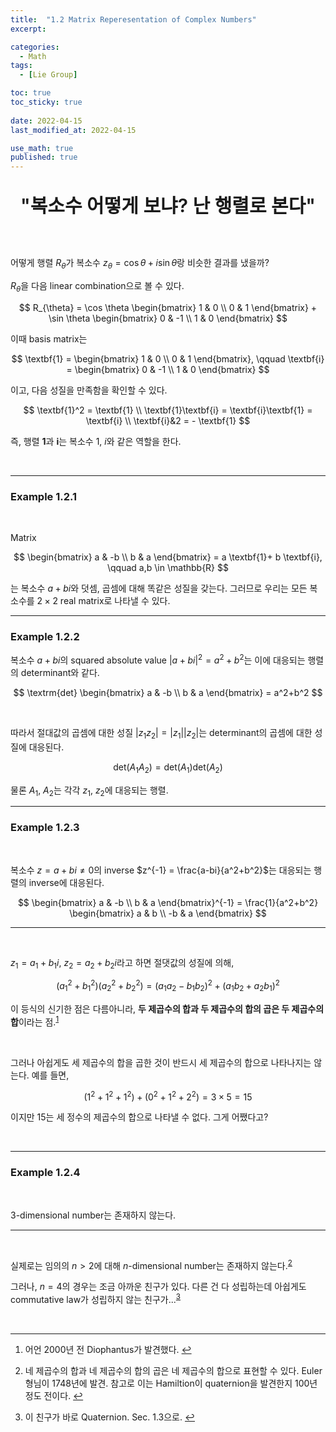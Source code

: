 ```yaml
---
title:  "1.2 Matrix Reperesentation of Complex Numbers"
excerpt: 

categories:
  - Math
tags:
  - [Lie Group]

toc: true
toc_sticky: true
 
date: 2022-04-15
last_modified_at: 2022-04-15

use_math: true
published: true
---
```


<p align="center" style="font-weight:600; font-size:30px">"복소수 어떻게 보냐? 난 행렬로 본다"</p>

<br>

어떻게 행렬 $R_{\theta}$가 복소수 $z_{\theta} = \cos \theta + i \sin \theta$랑 비슷한 결과를 냈을까?

$R_{\theta}$을 다음 linear combination으로 볼 수 있다.

$$
R_{\theta} = \cos \theta \begin{bmatrix}
1 & 0 \\ 0 & 1
\end{bmatrix} + \sin \theta \begin{bmatrix}
0 & -1 \\ 1 & 0
\end{bmatrix}
$$

이때 basis matrix는

$$
\textbf{1} = \begin{bmatrix}
1 & 0 \\ 0 & 1
\end{bmatrix}, \qquad \textbf{i} = \begin{bmatrix}
0 & -1 \\ 1 & 0
\end{bmatrix}
$$

이고, 다음 성질을 만족함을 확인할 수 있다.

$$
\textbf{1}^2 = \textbf{1} \\
\textbf{1}\textbf{i} = \textbf{i}\textbf{1} = \textbf{i} \\
\textbf{i}&2 = - \textbf{1}
$$

즉, 행렬 $\textbf{1}$과 $\textbf{i}$는 복소수 $1$, $i$와 같은 역할을 한다.

<br>

***

### Example 1.2.1

<br>

Matrix

$$
\begin{bmatrix}
a & -b \\ b & a
\end{bmatrix} = a \textbf{1}+ b \textbf{i}, \qquad a,b \in \mathbb{R}
$$

는 복소수 $a+bi$와 덧셈, 곱셈에 대해 똑같은 성질을 갖는다. 그러므로 우리는 모든 복소수를 $2 \times 2$ real matrix로 나타낼 수 있다.

***

### Example 1.2.2

복소수 $a+bi$의 squared absolute value $\vert a+bi \vert^2 = a^2+b^2$는 이에 대응되는 행렬의 determinant와 같다.

$$
\textrm{det} \begin{bmatrix}
a & -b \\ b & a
\end{bmatrix} = a^2+b^2
$$

<br>

따라서 절대값의 곱셈에 대한 성질 $\vert z_1z_2 \vert = \vert z_1 \vert \vert z_2 \vert$는 determinant의 곱셈에 대한 성질에 대응된다.

$$
\textrm{det}(A_1A_2) = \textrm{det}(A_1) \textrm{det}(A_2)
$$

물론 $A_1$, $A_2$는 각각 $z_1$, $z_2$에 대응되는 행렬.

***

### Example 1.2.3

<br>

복소수 $z = a+bi \not= 0$의 inverse $z^{-1} = \frac{a-bi}{a^2+b^2}$는 대응되는 행렬의 inverse에 대응된다.

$$
\begin{bmatrix}
a & -b \\ b & a
\end{bmatrix}^{-1} = \frac{1}{a^2+b^2} \begin{bmatrix}
a & b \\ -b & a
\end{bmatrix}
$$

***

<br>

$z_1 = a_1+b_1i$, $z_2 = a_2+b_2i$라고 하면 절댓값의 성질에 의해,

$$
(a_1^2 + b_1^2)(a_2^2 + b_2^2) = (a_1a_2-b_1b_2)^2 + (a_1b_2+a_2b_1)^2
$$

이 등식의 신기한 점은 다름아니라, **두 제곱수의 합과 두 제곱수의 합의 곱은 두 제곱수의 합**이라는 점.<sup id="fnref:1"><a href="#fn:1" rel="footnote">1</a></sup>

<br>

그러나 아쉽게도 세 제곱수의 합을 곱한 것이 반드시 세 제곱수의 합으로 나타나지는 않는다. 예를 들면,

$$
(1^2+1^2+1^2)+(0^2+1^2+2^2) = 3 \times 5 = 15
$$

이지만 $15$는 세 정수의 제곱수의 합으로 나타낼 수 없다. 그게 어쨌다고?

<br>

***

### Example 1.2.4

<br>

3-dimensional number는 존재하지 않는다.

***

<br>

실제로는 임의의 $n>2$에 대해 $n$-dimensional number는 존재하지 않는다.<sup id="fnref:2"><a href="#fn:2" rel="footnote">2</a></sup>

그러나, $n=4$의 경우는 조금 아까운 친구가 있다. 다른 건 다 성립하는데 아쉽게도 commutative law가 성립하지 않는 친구가...<sup id="fnref:3"><a href="#fn:3" rel="footnote">3</a></sup>

<br>

***

<div class="footnotes"><ol>
<li class="footnote" id="fn:1">
<p>
어언 2000년 전 Diophantus가 발견했다.
<a href="#fnref:1" title=""> ↩</a><p>
<li class="footnote" id="fn:2">
<p>
네 제곱수의 합과 네 제곱수의 합의 곱은 네 제곱수의 합으로 표현할 수 있다. Euler 형님이 1748년에 발견. 참고로 이는 Hamiltion이 quaternion을 발견한지 100년 정도 전이다.
<a href="#fnref:2" title=""> ↩</a><p>
<li class="footnote" id="fn:3">
<p>
이 친구가 바로 Quaternion. Sec. 1.3으로.
<a href="#fnref:3" title=""> ↩</a><p>